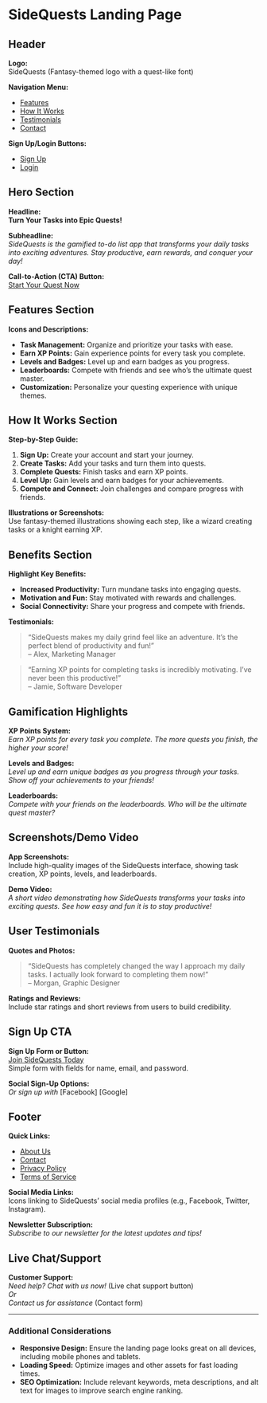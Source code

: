 # SideQuests Landing Page

## Header

**Logo:**  
SideQuests (Fantasy-themed logo with a quest-like font)

**Navigation Menu:**

- [Features](#features)
- [How It Works](#how-it-works)
- [Testimonials](#testimonials)
- [Contact](#contact)

**Sign Up/Login Buttons:**

- [Sign Up](#sign-up)
- [Login](#login)

## Hero Section

**Headline:**  
**Turn Your Tasks into Epic Quests!**

**Subheadline:**  
_SideQuests is the gamified to-do list app that transforms your daily tasks into exciting adventures. Stay productive, earn rewards, and conquer your day!_

**Call-to-Action (CTA) Button:**  
[Start Your Quest Now](#sign-up)

## Features Section

**Icons and Descriptions:**

- **Task Management:** Organize and prioritize your tasks with ease.
- **Earn XP Points:** Gain experience points for every task you complete.
- **Levels and Badges:** Level up and earn badges as you progress.
- **Leaderboards:** Compete with friends and see who’s the ultimate quest master.
- **Customization:** Personalize your questing experience with unique themes.

## How It Works Section

**Step-by-Step Guide:**

1. **Sign Up:** Create your account and start your journey.
2. **Create Tasks:** Add your tasks and turn them into quests.
3. **Complete Quests:** Finish tasks and earn XP points.
4. **Level Up:** Gain levels and earn badges for your achievements.
5. **Compete and Connect:** Join challenges and compare progress with friends.

**Illustrations or Screenshots:**  
Use fantasy-themed illustrations showing each step, like a wizard creating tasks or a knight earning XP.

## Benefits Section

**Highlight Key Benefits:**

- **Increased Productivity:** Turn mundane tasks into engaging quests.
- **Motivation and Fun:** Stay motivated with rewards and challenges.
- **Social Connectivity:** Share your progress and compete with friends.

**Testimonials:**

> “SideQuests makes my daily grind feel like an adventure. It’s the perfect blend of productivity and fun!”  
> – Alex, Marketing Manager

> “Earning XP points for completing tasks is incredibly motivating. I’ve never been this productive!”  
> – Jamie, Software Developer

## Gamification Highlights

**XP Points System:**  
_Earn XP points for every task you complete. The more quests you finish, the higher your score!_

**Levels and Badges:**  
_Level up and earn unique badges as you progress through your tasks. Show off your achievements to your friends!_

**Leaderboards:**  
_Compete with your friends on the leaderboards. Who will be the ultimate quest master?_

## Screenshots/Demo Video

**App Screenshots:**  
Include high-quality images of the SideQuests interface, showing task creation, XP points, levels, and leaderboards.

**Demo Video:**  
_A short video demonstrating how SideQuests transforms your tasks into exciting quests. See how easy and fun it is to stay productive!_

## User Testimonials

**Quotes and Photos:**

> “SideQuests has completely changed the way I approach my daily tasks. I actually look forward to completing them now!”  
> – Morgan, Graphic Designer

**Ratings and Reviews:**  
Include star ratings and short reviews from users to build credibility.

## Sign Up CTA

**Sign Up Form or Button:**  
[Join SideQuests Today](#sign-up)  
Simple form with fields for name, email, and password.

**Social Sign-Up Options:**  
_Or sign up with_ [Facebook] [Google]

## Footer

**Quick Links:**

- [About Us](#about-us)
- [Contact](#contact)
- [Privacy Policy](#privacy-policy)
- [Terms of Service](#terms-of-service)

**Social Media Links:**  
Icons linking to SideQuests’ social media profiles (e.g., Facebook, Twitter, Instagram).

**Newsletter Subscription:**  
_Subscribe to our newsletter for the latest updates and tips!_

## Live Chat/Support

**Customer Support:**  
_Need help? Chat with us now!_ (Live chat support button)  
_Or_  
_Contact us for assistance_ (Contact form)

---

### Additional Considerations

- **Responsive Design:** Ensure the landing page looks great on all devices, including mobile phones and tablets.
- **Loading Speed:** Optimize images and other assets for fast loading times.
- **SEO Optimization:** Include relevant keywords, meta descriptions, and alt text for images to improve search engine ranking.
